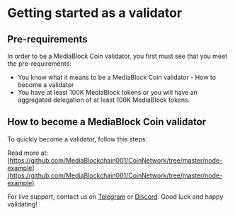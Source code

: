 # Getting started as a validator

## Pre-requirements

In order to be a MediaBlock Coin validator, you first must see that you meet the pre-requirements:

* You know what it means to be a MediaBlock Coin validator - How to become a validator
* You have at least 100K MediaBlock tokens or you will have an aggregated delegation of at least 100K MediaBlock tokens.

## How to become a MediaBlock Coin validator

To quickly become a validator, follow this steps:

Read more at: [https://github.com/MediaBlockchain001/CoinNetwork/tree/master/node-example](https://github.com/MediaBlockchain001/CoinNetwork/tree/master/node-example)

For live support, contact us on [Telegram](https://t.me/) or [Discord](https://discord.gg/). Good luck and happy validating!
